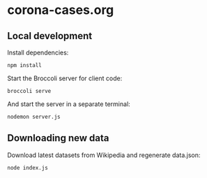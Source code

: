 # corona-cases.org

## Local development

Install dependencies:

```
npm install
```

Start the Broccoli server for client code:

```
broccoli serve
```

And start the server in a separate terminal:

```
nodemon server.js
```

## Downloading new data

Download latest datasets from Wikipedia and regenerate data.json:

```
node index.js
```

